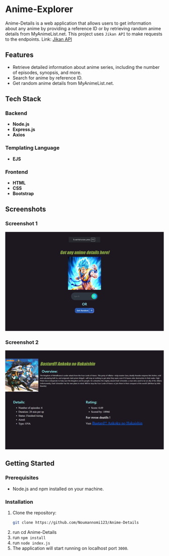 # Anime-Explorer

Anime-Details is a web application that allows users to get information about any anime by providing a reference ID or by retrieving random anime details from MyAnimeList.net. This project uses `Jikan API` to make requests to the endpoints. Link: [Jikan API](https://docs.api.jikan.moe/)

## Features
- Retrieve detailed information about anime series, including the number of episodes, synopsis, and more.
- Search for anime by reference ID.
- Get random anime details from MyAnimeList.net.

## Tech Stack

### Backend
- **Node.js**
- **Express.js**
- **Axios**

### Templating Language
- **EJS**

### Frontend
- **HTML**
- **CSS**
- **Bootstrap**

## Screenshots

### Screenshot 1
![Screenshot 1](Screenshots/2.png)

### Screenshot 2
![Screenshot 2](Screenshots/1.png)

## Getting Started

### Prerequisites
- Node.js and npm installed on your machine.

### Installation
1. Clone the repository:
   ```sh
   git clone https://github.com/Noumannomi123/Anime-Details
2. run cd Anime-Details
3. run `npm install`
4. run `node index.js`
5. The application will start running on localhost port `3000`.
